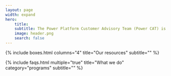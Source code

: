 ```yaml
---
layout: page
width: expand
hero:
    title: 
    subtitle: The Power Platform Customer Advisory Team (Power CAT) is a group of solution architects, engineers, and program managers in Power Platform engineering. We work with customers to solve their hardest problems and guide them to success with Power Platform.
    image: header.png
    search: false
---
```



{% include boxes.html columns="4" title="Our resources" subtitle="" %}

{% include faqs.html multiple="true" title="What we do" category="programs" subtitle="" %}

<!-- {% include featured.html tag="featured" title="Popular Articles" subtitle="Featured articles" %} -->

<!-- {% include videos.html columns="2" title="Power CAT Live" subtitle="Videos about Power Platform" %} -->


<!--{% include team.html authors="evan, john, sara, alex, tom, daniel" title="We are here to help" subtitle="Our team is just an email away ready to answer your questions" %}-->

<!-- {% include cta.html title="Want to know more?" button_text="Contact Us" button_url="/contact/" subtitle="Get in touch with us" %} -->

